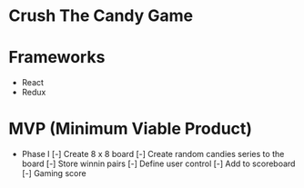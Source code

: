 # Crush The Candy Game

# Frameworks
-   React
-   Redux 

# MVP (Minimum Viable Product)
-   Phase I
    [-]  Create 8 x 8 board
    [-]  Create random candies series to the board
    [-]  Store winnin pairs
    [-]  Define user control
    [-]  Add to scoreboard
    [-]  Gaming score